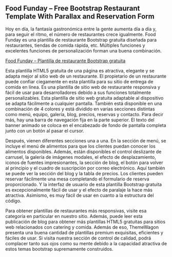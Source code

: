 <h2>
	Food Funday – Free Bootstrap Restaurant Template With Parallax and Reservation Form
</h2>
<p>
	Hoy en día, la fantasía gastronómica entre la gente aumenta día a día y, para seguir el ritmo, el número de restaurantes crece igualmente. Food Funday es una plantilla de restaurante Bootstrap gratuita diseñada para restaurantes, tiendas de comida rápida, etc. Múltiples funciones y excelentes funciones de personalización forman una buena combinación.
</p>
<p>
	<a href="https://themewagon.com/themes/free-bootstrap-restaurant-template-food-funday/">
		Food Funday – Plantilla de restaurante Bootstrap gratuita
	</a>
</p>
<p>
	Esta plantilla HTML5 gratuita de una página es atractiva, elegante y se adapta mejor al sitio web de un restaurante. El propietario de un restaurante puede confiar ciegamente en esta plantilla para su sitio de entrega de comida en línea. Es una plantilla de sitio web de restaurante responsiva y fácil de usar para desarrolladores debido a sus funciones totalmente personalizables. Esta plantilla de sitio web gratuita adaptable al dispositivo se adapta fácilmente a cualquier pantalla. También está disponible en una combinación de 4 colores y está dividido en varias secciones distintas como menú, equipo, galería, blog, precios, reservas y contacto. Para decir más, hay una barra de navegación fija en la parte superior. El texto del banner animado se coloca en el encabezado de fondo de pantalla completa junto con un botón al pasar el cursor.
</p>
<p>
	Después, vienen diferentes secciones una a una. En la sección de menú, se incluye el menú de alimentos para que los clientes puedan conocer los alimentos disponibles. Además, están disponibles el control deslizante de carrusel, la galería de imágenes modales, el efecto de desplazamiento, iconos de fuentes impresionantes, la sección de blog, el botón para volver al principio y el cuadro de suscripción por correo electrónico. Aquí también se puede ver la sección del blog y la tabla de precios. Los clientes pueden reservar fácilmente una mesa completando el formulario de reserva proporcionado. Y la interfaz de usuario de esta plantilla Bootstrap gratuita es excepcionalmente fácil de usar y el efecto de paralaje la hace más atractiva. Asimismo, es muy fácil de usar en cuanto a la estructura del código.
</p>
<p>
	Para obtener plantillas de restaurantes más responsivas, visite esa categoría en particular en nuestro sitio. Además, puede leer esta publicación de blog para obtener más plantillas HTML5 gratuitas para sitios web relacionados con catering y comida. Además de eso, ThemeWagon presenta una buena cantidad de plantillas premium exquisitas, eficientes y fáciles de usar. Si visita nuestra sección de control de calidad, podrá complacer tanto sus ojos como su mente debido a la capacidad atractiva de estos temas bootstrap supremamente construidos.
</p>
